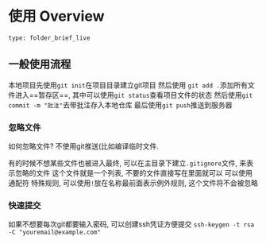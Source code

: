 # 使用 Overview
 
```ccard
type: folder_brief_live
```
 
## 一般使用流程
本地项目先使用`git init`在项目目录建立git项目
然后使用 `git add .`添加所有文件进入==暂存区==, 其中可以使用`git status`查看项目文件的状态
然后使用`git commit -m "批注"`去带批注存入本地仓库
最后使用`git push`推送到服务器

### 忽略文件
如何忽略文件? 不使用git推送(比如编译临时文件.

有的时候不想某些文件也被进入最终, 可以在主目录下建立`.gitignore`文件, 来表示忽略的文件
这个文件就是一个列表, 不要的文件直接写在里面就可以
可以使用通配符
特殊规则, 可以使用`!`放在名称最前面表示例外规则, 这个文件将不会被忽略

### 快速提交
如果不想要每次git都要输入密码, 可以创建ssh凭证方便提交
`ssh-keygen -t rsa -C "youremail@example.com"`